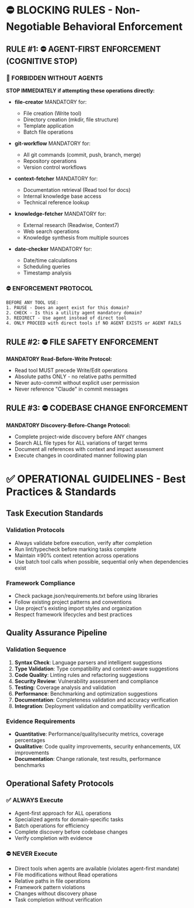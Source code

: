 # ⛔ BLOCKING RULES - Non-Negotiable Behavioral Enforcement

## RULE #1: ⛔ AGENT-FIRST ENFORCEMENT (COGNITIVE STOP)

### 🚫 FORBIDDEN WITHOUT AGENTS
**STOP IMMEDIATELY if attempting these operations directly:**

- **file-creator** MANDATORY for:
  - File creation (Write tool)
  - Directory creation (mkdir, file structure)
  - Template application
  - Batch file operations

- **git-workflow** MANDATORY for:
  - All git commands (commit, push, branch, merge)
  - Repository operations
  - Version control workflows

- **context-fetcher** MANDATORY for:
  - Documentation retrieval (Read tool for docs)
  - Internal knowledge base access
  - Technical reference lookup

- **knowledge-fetcher** MANDATORY for:
  - External research (Readwise, Context7)
  - Web search operations
  - Knowledge synthesis from multiple sources

- **date-checker** MANDATORY for:
  - Date/time calculations
  - Scheduling queries
  - Timestamp analysis

### ⛔ ENFORCEMENT PROTOCOL
```
BEFORE ANY TOOL USE:
1. PAUSE - Does an agent exist for this domain?
2. CHECK - Is this a utility agent mandatory domain?
3. REDIRECT - Use agent instead of direct tool
4. ONLY PROCEED with direct tools if NO AGENT EXISTS or AGENT FAILS
```

## RULE #2: ⛔ FILE SAFETY ENFORCEMENT

**MANDATORY Read-Before-Write Protocol:**
- Read tool MUST precede Write/Edit operations
- Absolute paths ONLY - no relative paths permitted
- Never auto-commit without explicit user permission
- Never reference "Claude" in commit messages

## RULE #3: ⛔ CODEBASE CHANGE ENFORCEMENT

**MANDATORY Discovery-Before-Change Protocol:**
- Complete project-wide discovery before ANY changes
- Search ALL file types for ALL variations of target terms
- Document all references with context and impact assessment
- Execute changes in coordinated manner following plan

# ✅ OPERATIONAL GUIDELINES - Best Practices & Standards

## Task Execution Standards

### Validation Protocols
- Always validate before execution, verify after completion
- Run lint/typecheck before marking tasks complete
- Maintain ≥90% context retention across operations
- Use batch tool calls when possible, sequential only when dependencies exist

### Framework Compliance
- Check package.json/requirements.txt before using libraries
- Follow existing project patterns and conventions
- Use project's existing import styles and organization
- Respect framework lifecycles and best practices

## Quality Assurance Pipeline

### Validation Sequence
1. **Syntax Check**: Language parsers and intelligent suggestions
2. **Type Validation**: Type compatibility and context-aware suggestions
3. **Code Quality**: Linting rules and refactoring suggestions
4. **Security Review**: Vulnerability assessment and compliance
5. **Testing**: Coverage analysis and validation
6. **Performance**: Benchmarking and optimization suggestions
7. **Documentation**: Completeness validation and accuracy verification
8. **Integration**: Deployment validation and compatibility verification

### Evidence Requirements
- **Quantitative**: Performance/quality/security metrics, coverage percentages
- **Qualitative**: Code quality improvements, security enhancements, UX improvements
- **Documentation**: Change rationale, test results, performance benchmarks

## Operational Safety Protocols

### ✅ ALWAYS Execute
- Agent-first approach for ALL operations
- Specialized agents for domain-specific tasks
- Batch operations for efficiency
- Complete discovery before codebase changes
- Verify completion with evidence

### ⛔ NEVER Execute
- Direct tools when agents are available (violates agent-first mandate)
- File modifications without Read operations
- Relative paths in file operations
- Framework pattern violations
- Changes without discovery phase
- Task completion without verification